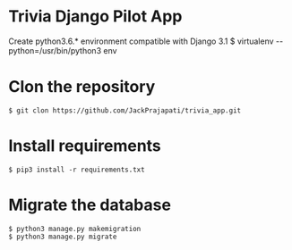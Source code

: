 # Trivia Django Pilot App

Create python3.6.* environment compatible with Django 3.1 
    $ virtualenv --python=/usr/bin/python3 env
 
# Clon the repository
    $ git clon https://github.com/JackPrajapati/trivia_app.git

# Install requirements

    $ pip3 install -r requirements.txt

# Migrate the database
    $ python3 manage.py makemigration
    $ python3 manage.py migrate
